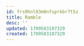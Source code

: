 ```yaml
---
id: frs0hnl03m0nfsprkbr7t5z
title: Ramble
desc: ''
updated: 1709583107329
created: 1709583107329
---
```

